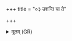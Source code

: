 +++
title = "०३ उशन्ति घा ते"

+++
<details><summary>मूलम् (GR)</summary>

उशन्ति घा ते अमृतास एतद्  
एकस्य चित् त्यजसं मर्त्यस्य ।  
नि ते मनो मनसि धाय्य् अस्मे  
जन्युः पतिस् तन्वम् आ विविश्याः ॥
</details>